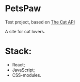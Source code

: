 # PetsPaw

Test project, based on [The Cat API](https://docs.thecatapi.com/)

A site for cat lovers.

# Stack:
- React;
- JavaScript;
- CSS-modules.
